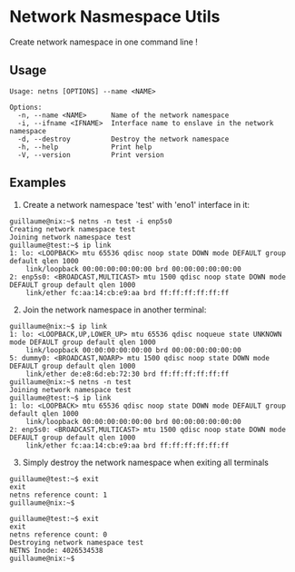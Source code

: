 
# Network Nasmespace Utils

Create network namespace in one command line !

## Usage

```
Usage: netns [OPTIONS] --name <NAME>

Options:
  -n, --name <NAME>      Name of the network namespace
  -i, --ifname <IFNAME>  Interface name to enslave in the network namespace
  -d, --destroy          Destroy the network namespace
  -h, --help             Print help
  -V, --version          Print version
```

## Examples
1. Create a network namespace 'test' with 'eno1' interface in it:
```
guillaume@nix:~$ netns -n test -i enp5s0
Creating network namespace test
Joining network namespace test
guillaume@test:~$ ip link
1: lo: <LOOPBACK> mtu 65536 qdisc noop state DOWN mode DEFAULT group default qlen 1000
    link/loopback 00:00:00:00:00:00 brd 00:00:00:00:00:00
2: enp5s0: <BROADCAST,MULTICAST> mtu 1500 qdisc noop state DOWN mode DEFAULT group default qlen 1000
    link/ether fc:aa:14:cb:e9:aa brd ff:ff:ff:ff:ff:ff
```

2. Join the network namespace in another terminal:
```
guillaume@nix:~$ ip link
1: lo: <LOOPBACK,UP,LOWER_UP> mtu 65536 qdisc noqueue state UNKNOWN mode DEFAULT group default qlen 1000
    link/loopback 00:00:00:00:00:00 brd 00:00:00:00:00:00
5: dummy0: <BROADCAST,NOARP> mtu 1500 qdisc noop state DOWN mode DEFAULT group default qlen 1000
    link/ether de:e8:6d:eb:72:30 brd ff:ff:ff:ff:ff:ff
guillaume@nix:~$ netns -n test
Joining network namespace test
guillaume@test:~$ ip link
1: lo: <LOOPBACK> mtu 65536 qdisc noop state DOWN mode DEFAULT group default qlen 1000
    link/loopback 00:00:00:00:00:00 brd 00:00:00:00:00:00
2: enp5s0: <BROADCAST,MULTICAST> mtu 1500 qdisc noop state DOWN mode DEFAULT group default qlen 1000
    link/ether fc:aa:14:cb:e9:aa brd ff:ff:ff:ff:ff:ff
```

3. Simply destroy the network namespace when exiting all terminals
```
guillaume@test:~$ exit
exit
netns reference count: 1
guillaume@nix:~$ 

guillaume@test:~$ exit
exit
netns reference count: 0
Destroying network namespace test
NETNS Inode: 4026534538
guillaume@nix:~$ 
```

